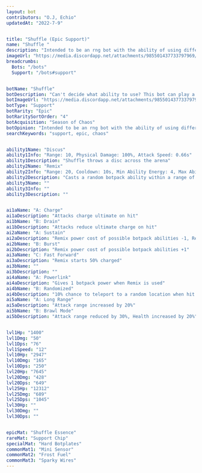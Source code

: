 ```yaml
---
layout: bot
contributors: "O.J, Echio"
updatedAt: "2022-7-9"


title: "Shuffle (Epic Support)"
name: "Shuffle "
description: "Intended to be an rng bot with the ability of using different botpack abilities, Shuffle turns out to be far better than people have expected as it is able to easily wipe out most foes.\n- Having decent stats making Shuffle great in most situations\n- Strength: Can become devastating\n- Need to be defeated asap"
imageUrl: "https://media.discordapp.net/attachments/985501437733797969/987059675356889158/shuffle.png"
breadcrumbs:
  Bots: "/bots"
  Support: "/bots#support"


botName: "Shuffle"
botDescription: "Can't decide what ability to use? This bot can play a random ability for you!"
botImageUrl: "https://media.discordapp.net/attachments/985501437733797969/987059675356889158/shuffle.png"
botType: "Support"
botRarity: "Epic"
botRaritySortOrder: "4"
botAcquisition: "Season of Chaos"
botOpinion: "Intended to be an rng bot with the ability of using different botpack abilities, Shuffle turns out to be far better than people have expected as it is able to easily wipe out most foes."
searchKeywords: "support, epic, chaos"


ability1Name: "Discus"
ability1Info: "Range: 10, Physical Damage: 100%, Attack Speed: 0.66s"
ability1Description: "Shuffle throws a disc across the arena"
ability2Name: "Remix"
ability2Info: "Range: 20, Cooldown: 10s, Min Ability Energy: 4, Max Ability Energy: 5"
ability2Description: "Casts a random botpack ability within a range of power costs"
ability3Name: ""
ability3Info: ""
ability3Description: ""


ai1aName: "A: Charge"
ai1aDescription: "Attacks charge ultimate on hit"
ai1bName: "B: Drain"
ai1bDescription: "Attacks reduce ultimate charge on hit"
ai2aName: "A: Sustain"
ai2aDescription: "Remix power cost of possible botpack abilities -1, Remix cooldown reduced by 25%"
ai2bName: "B: Burst"
ai2bDescription: "Remix power cost of possible botpack abilities +1"
ai3aName: "C: Fast Forward"
ai3aDescription: "Remix starts 50% charged"
ai3bName: ""
ai3bDescription: ""
ai4aName: "A: Powerlink"
ai4aDescription: "Gives 1 botpack power when Remix is used"
ai4bName: "B: Randomized"
ai4bDescription: "10% chance to teleport to a random location when hit by a melee attack"
ai5aName: "A: Long Range"
ai5aDescription: "Attack range increased by 20%"
ai5bName: "B: Brawl Mode"
ai5bDescription: "Attack range reduced by 30%, Health increased by 20%"


lvl1Hp: "1400"
lvl1Dmg: "50"
lvl1Dps: "76"
lvl1Speed: "12"
lvl10Hp: "2947"
lvl10Dmg: "165"
lvl10Dps: "250"
lvl20Hp: "7645"
lvl20Dmg: "428"
lvl20Dps: "649"
lvl25Hp: "12312"
lvl25Dmg: "689"
lvl25Dps: "1045"
lvl30Hp: ""
lvl30Dmg: ""
lvl30Dps: ""


epicMat: "Shuffle Essence"
rareMat: "Support Chip"
specialMat: "Hard Botplates"
commonMat1: "Mini Sensor"
commonMat2: "Frost Fuel"
commonMat3: "Sparky Wires"
---
```



